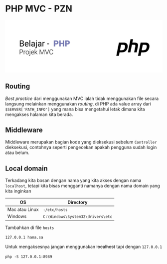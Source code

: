# PHP MVC - PZN

![mvc php](imgs/mvc.png)

## Routing

*Best practice* dari menggunakan MVC ialah tidak menggunakan file secara langsung melainkan menggunakan *routing*, di PHP ada value array dari `$SERVER['PATH_INFO']` yang mana bisa mengetahui letak dimana kita mengakses halaman kita berada.

## Middleware

Middleware merupakan bagian kode yang dieksekusi sebelum `Controller` dieksekusi, contohnya seperti pengecekan apakah pengguna sudah login atau belum.

## Local domain

Terkadang kita bosan dengan nama yang kita akses dengan nama `localhost`, tetapi kita bisas mengganti namanya dengan nama domain yang kita inginkan

|OS|Directory|
|---|-------|
|Mac atau Linux| `:/etc/hosts`|
|Windows | `C:\Windows\System32\drivers\etc`|

Tambahkan di file `hosts` 

```plain text
127.0.0.1 hana.sa
```

Untuk mengaksesnya jangan menggunakan ~~localhost~~ tapi dengan `127.0.0.1`

`php -S 127.0.0.1:8989`
